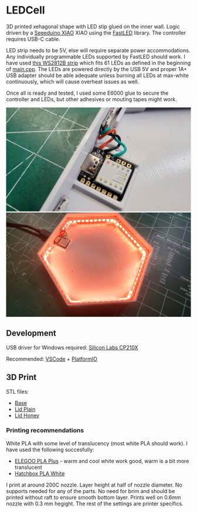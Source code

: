 # LEDCell

3D printed xehagonal shape with LED stip glued on the inner wall. 
Logic driven by a [Seeeduino XIAO](https://www.seeedstudio.com/Seeeduino-XIAO-Arduino-Microcontroller-SAMD21-Cortex-M0+-p-4426.html) XIAO 
using the [FastLED](https://github.com/FastLED/FastLED) library. The controller requires USB-C cable.

LED strip needs to be 5V, else will require separate power accommodations.
Any individually programmable LEDs supported by FastLED should work.
I have used [this WS2812B strip](https://www.amazon.com/gp/product/B08B59CBK9/) which fits 61 LEDs as defined in the beginning of [main.cpp](src/main.cpp).
The LEDs are powered directly by the USB 5V and proper 1A+ USB adapter should be able adequate unless burning all LEDs at max-white continuously, 
which will cause overheat issues as well.

Once all is ready and tested, I used some E6000 glue to secure the controller and LEDs, but other adhesives or mouting tapes might work.

![Wiring](/pics/Wires.jpg)
![Plugged In](/pics/On.jpg)

## Development

USB driver for Windows required: [Silicon Labs CP210X](https://www.silabs.com/developers/usb-to-uart-bridge-vcp-drivers)

Recommended: [VSCode](https://code.visualstudio.com/) + [PlatformIO](https://platformio.org/)

## 3D Print

STL files:

* [Base](stl/LEDCell-base.stl)
* [Lid Plain](stl/LEDCell-lid-plain.stl)
* [Lid Honey](stl/LEDCell-lid-Honey.stl)

### Printing recommendations

White PLA with some level of translucency (most white PLA should work). I have used the following succesfully:
* [ELEGOO PLA Plus](https://www.amazon.com/dp/B0C14M5HR9) - warm and cool white work good, warm is a bit more translucent
* [Hatchbox PLA White](https://www.amazon.com/gp/product/B00J0GMMP6)

I print at around 200C nozzle. Layer height at half of nozzle diameter. No supports needed for any of the parts. 
No need for brim and should be printed without raft to ensure smooth bottom layer.
Prints well on 0.6mm nozzle with 0.3 mm hegight. The rest of the settings are printer specifics.